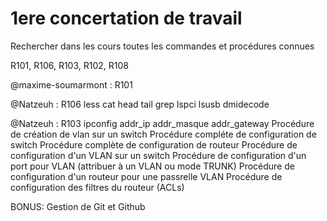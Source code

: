 # 1ere concertation de travail

Rechercher dans les cours toutes les commandes et procédures connues

R101, R106, R103, R102, R108

@maxime-soumarmont : R101

@Natzeuh : R106
less
cat
head
tail
grep
lspci
lsusb
dmidecode

@Natzeuh : R103
ipconfig addr_ip addr_masque addr_gateway
Procédure de création de vlan sur un switch
Procédure compléte de configuration de switch 
Procédure complète de configuration de routeur
Procédure de configuration d'un VLAN sur un switch
Procédure de configuration d'un port pour VLAN (attribuer à un VLAN ou mode TRUNK)
Procédure de configuration d'un routeur pour une passrelle VLAN
Procédure de configuration des filtres du routeur (ACLs)


BONUS:
Gestion de Git et Github